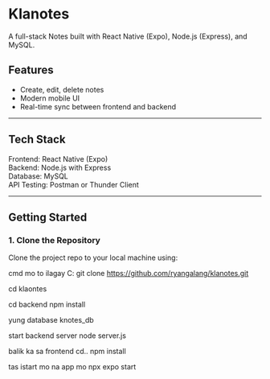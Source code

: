 # Klanotes

A full-stack Notes built with React Native (Expo), Node.js (Express), and MySQL.

## Features

- Create, edit, delete notes
- Modern mobile UI
- Real-time sync between frontend and backend

---

## Tech Stack

Frontend: React Native (Expo)  
Backend: Node.js with Express  
Database: MySQL  
API Testing: Postman or Thunder Client

---
## Getting Started

### 1. Clone the Repository

Clone the project repo to your local machine using:

cmd mo to ilagay C:
git clone https://github.com/ryangalang/klanotes.git

cd klaontes

cd backend
npm install

yung database knotes_db

start  backend server
node server.js

balik ka sa frontend cd..
npm install

tas istart mo na app mo
npx expo start
